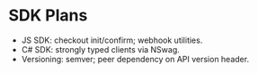 # SDK Plans

- JS SDK: checkout init/confirm; webhook utilities.
- C# SDK: strongly typed clients via NSwag.
- Versioning: semver; peer dependency on API version header.
